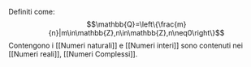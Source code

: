 Definiti come:
$$\mathbb{Q}=\left\{\frac{m}{n}|m\in\mathbb{Z},n\in\mathbb{Z},n\neq0\right\}$$
Contengono i [[Numeri naturali]] e [[Numeri interi]] sono contenuti nei [[Numeri reali]], [[Numeri Complessi]].